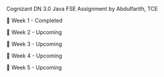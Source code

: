 Cognizant DN 3.0 Java FSE Assignment by Abdulfarith, TCE

📅 Week 1 - Completed

📅 Week 2 - Upcoming

📅 Week 3 - Upcoming

📅 Week 4 - Upcoming

📅 Week 5 - Upcoming
